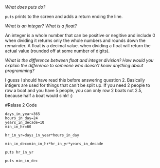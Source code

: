 *What does puts do?*

`puts` prints to the screen and adds a return ending the line.

*What is an integer? What is a float?*

An integer is a whole number that can be positive or negitive and include 0 when dividing it returns only the whole numbers and rounds down the remainder.
A float is a decimal value.  when dividing a float will return the actual value (rounded off at some number of digits).

*What is the difference between float and integer division? How would you explain the difference to someone who doesn't know anything about programming?*

I guess I should have read this before answering question 2.  Basically intigers are used for things that can't be split up.  If you need 2 people
to row a boat and you have 5 people, you can only row 2 boats not 2.5, because half a boat would sink! :)

#Relase 2 Code

```
days_in_year=365
hours_in_day=24
years_in_decade=10
min_in_hr=60

hr_in_yr=days_in_year*hours_in_day

min_in_dec=min_in_hr*hr_in_yr*years_in_decade

puts hr_in_yr

puts min_in_dec
```


